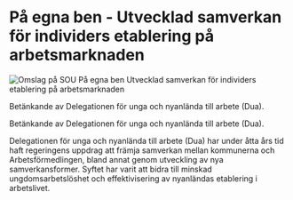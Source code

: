 # På egna ben - Utvecklad samverkan för individers etablering på arbetsmarknaden

![Omslag på SOU På egna ben Utvecklad samverkan för individers etablering på arbetsmarknaden](/contentassets/f4e99d33dc4d4c5faad0836631488792/sou-2023-7-omslag_framsida23.jpg?width=150&quality=85)

Betänkande av Delegationen för unga och nyanlända till arbete (Dua).

Betänkande av Delegationen för unga och nyanlända till arbete (Dua).

Delegationen för unga och nyanlända till arbete (Dua) har under åtta
års tid haft regeringens uppdrag att främja samverkan mellan kommunerna och Arbetsförmedlingen, bland annat genom utveckling av
nya samverkansformer. Syftet har varit att bidra till minskad ungdomsarbetslöshet och effektivisering av nyanländas etablering i arbetslivet.
